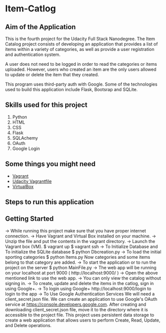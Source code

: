 # Item-Catlog

## Aim of the Application ##
This is the fourth project for the Udacity Full Stack Nanodegree. The Item Catalog project consists of developing an application that provides a list of items within a variety of categories, as well as provide a user registration and authentication system.

A user does not need to be logged in order to read the categories or items uploaded. However, users who created an item are the only users allowed to update or delete the item that they created.

This program uses third-party auth with Google. Some of the technologies used to build this application include Flask, Bootsrap and SQLite.


## Skills used for this project
1. Python
2. HTML
3. CSS
4. Flask
5. SQLAchemy
6. OAuth
7. Google Login

## Some things you might need
- [Vagrant](https://www.vagrantup.com/)
- [Udacity Vagrantfile](https://github.com/udacity/fullstack-nanodegree-vm)
- [VirtualBox](https://www.virtualbox.org/wiki/Downloads)

## Steps to run this application ##
## Getting Started
-> While running this project make sure that you have proper internet connection.
-> Have Vagrant and Virtual Box installed on your machine.
-> Unzip the file and put the contents in the vagrant directory.
-> Launch the Vagrant box (VM).
	$ vagrant up
	$ vagrant ssh
-> To Initialize Database and To initialize the SQLite database 
	$ python Dbcreation.py
-> To load the initial sporting categories
	$ python Items.py
	Now categories and some items belong to that category are added.
-> To start the application or to run the project on the server
	$ python MainFile.py
-> The web app will be running on your localhost at port 9000 ( http://localhost:9000/ )
-> Open the above mentioned link to use the web app.
-> You can only view the catalog without signing in.
-> To create, update and delete the items in the catlog, sign in using Google+.
-> To login using Google+
	http://localhost:9000/login to login to the app
-> To Use Google Authentication Services
	We will need a client_secret.json file.
We can create an application to use Google's OAuth service at https://console.developers.google.com.
After creating and downloading client_secret.json file, move it to the directory where it is accessible to the project file.
This project uses persistent data storage to create a web application that allows users to perform Create, Read, Update, and Delete operations.
